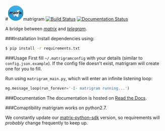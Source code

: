 #![matrigram][logo]matrigram
[![Build Status](https://travis-ci.org/GalPressman/matrigram.svg?branch=master)](https://travis-ci.org/GalPressman/matrigram) [![Documentation Status](https://readthedocs.org/projects/matrigram/badge/?version=latest)](http://matrigram.readthedocs.io/en/latest/?badge=latest)

A bridge between *[matrix](https://www.matrix.org)* and *[telegram](https://www.telegram.org)*.

###Installation
Install dependencies using:
```bash
$ pip install -r requirements.txt
```

###Usage
First fill `~/.matrigramconfig` with your details (similar to `config.json.example`).
If the config file doesn't exist, matrigram will create one for you to fill.

Run using `matrigram_main.py`, which will enter an infinite listening loop:
```python
mg.message_loop(run_forever='-I- matrigram running...')
```

###Documentation
The documentation is hosted on [Read the Docs](http://matrigram.readthedocs.org).

###Comaptibility
matrigram works on python2.7.

We constantly update our [matrix-python-sdk](https://github.com/matrix-org/matrix-python-sdk) version, so
requirements will _probably_ change frequently to keep up.

[logo]: docs/logo.jpg "matrigram"
